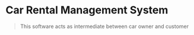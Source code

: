 # Car Rental Management System

> This  software acts as intermediate between car owner and customer


> 
